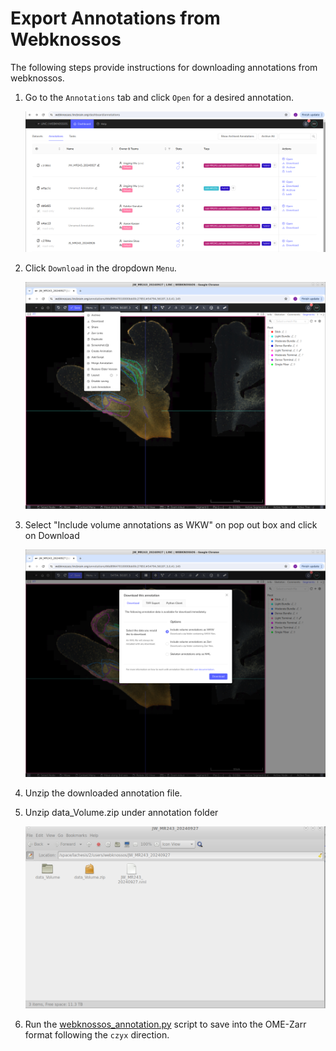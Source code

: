 # Export Annotations from Webknossos

The following steps provide instructions for downloading annotations from webknossos. 

1. Go to the `Annotations` tab and click `Open` for a desired annotation.

    ![](img/webknossos_annotation.png)

2. Click `Download` in the dropdown `Menu`.

    ![](img/webknossos_download.png)

3. Select "Include volume annotations as WKW" on pop out box and click on Download

    ![](img/webknossos_download_options.png)

4. Unzip the downloaded annotation file.

5. Unzip data_Volume.zip under annotation folder 

    ![](img/webknossos_data_volume.png)

6. Run the [webknossos_annotation.py](https://github.com/lincbrain/linc-convert/blob/main/linc_convert/modalities/wk/webknossos_annotation.py) script to save into the OME-Zarr format following the `czyx` direction. 

   
